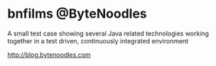 bnfilms @ByteNoodles
=======

A small test case showing several Java related technologies working together in a test driven, continuously integrated environment


http://blog.bytenoodles.com
